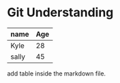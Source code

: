 # Git Understanding

| name | Age |
| ---- | --- |
| Kyle | 28 |
| sally | 45 |

add table inside the markdown file.